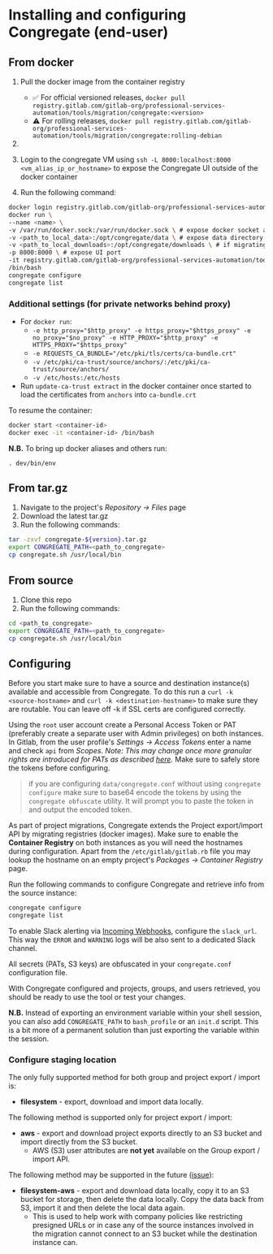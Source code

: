 # Installing and configuring Congregate (end-user)

## From docker

1. Pull the docker image from the container registry
    * :white_check_mark: For official versioned releases, `docker pull registry.gitlab.com/gitlab-org/professional-services-automation/tools/migration/congregate:<version>`
    * :warning: For rolling releases, `docker pull registry.gitlab.com/gitlab-org/professional-services-automation/tools/migration/congregate:rolling-debian`
2. 

3. Login to the congregate VM using `ssh -L 8000:localhost:8000 <vm_alias_ip_or_hostname>` to expose the Congregate UI outside of the docker container
4. Run the following command:

```bash
docker login registry.gitlab.com/gitlab-org/professional-services-automation/tools/migration/congregate -u <user name> -p <personal token>
docker run \
--name <name> \
-v /var/run/docker.sock:/var/run/docker.sock \ # expose docker socket as volume
-v <path_to_local_data>:/opt/congregate/data \ # expose data directory as volume
-v <path_to_local_downloads>:/opt/congregate/downloads \ # if migrating from GitLab expose downloads directory as volume
-p 8000:8000 \ # expose UI port
-it registry.gitlab.com/gitlab-org/professional-services-automation/tools/migration/congregate:<version> \
/bin/bash
congregate configure
congregate list
```

### Additional settings (for private networks behind proxy)

* For `docker run`:
  * `-e http_proxy="$http_proxy" -e https_proxy="$https_proxy" -e no_proxy="$no_proxy" -e HTTP_PROXY="$http_proxy" -e HTTPS_PROXY="$https_proxy"`
  * `-e REQUESTS_CA_BUNDLE="/etc/pki/tls/certs/ca-bundle.crt"`
  * `-v /etc/pki/ca-trust/source/anchors/:/etc/pki/ca-trust/source/anchors/`
  * `-v /etc/hosts:/etc/hosts`
* Run `update-ca-trust extract` in the docker container once started to load the certificates from `anchors` into `ca-bundle.crt`

To resume the container:

```bash
docker start <container-id>
docker exec -it <container-id> /bin/bash
```

**N.B.** To bring up docker aliases and others run:

`. dev/bin/env`

## From tar.gz

1. Navigate to the project's *Repository -> Files* page
2. Download the latest tar.gz
3. Run the following commands:

```bash
tar -zxvf congregate-${version}.tar.gz
export CONGREGATE_PATH=<path_to_congregate>
cp congregate.sh /usr/local/bin
```

## From source

1. Clone this repo
2. Run the following commands:

```bash
cd <path_to_congregate>
export CONGREGATE_PATH=<path_to_congregate>
cp congregate.sh /usr/local/bin
```

## Configuring

Before you start make sure to have a source and destination instance(s) available and accessible from Congregate. To do this run a `curl -k <source-hostname>` and `curl -k <destination-hostname>` to make sure they are routable. You can leave off -k if SSL certs are configured correctly.

Using the `root` user account create a Personal Access Token or PAT (preferably create a separate user with Admin privileges) on both instances.
In Gitlab, from the user profile's *Settings -> Access Tokens* enter a name and check `api` from *Scopes*. *Note: This may change once more granular rights are introduced for PATs as described [here](https://gitlab.com/groups/gitlab-org/-/epics/637).*
Make sure to safely store the tokens before configuring.

> if you are configuring `data/congregate.conf` without using `congregate configure` make sure to base64 encode the tokens by using the `congregate obfuscate` utility. It will prompt you to paste the token in and output the encoded token. 

As part of project migrations, Congregate extends the Project export/import API by migrating registries (docker images).
Make sure to enable the **Container Registry** on both instances as you will need the hostnames during configuration.
Apart from the `/etc/gitlab/gitlab.rb` file you may lookup the hostname on an empty project's *Packages -> Container Registry* page.

Run the following commands to configure Congregate and retrieve info from the source instance:

```bash
congregate configure
congregate list
```

To enable Slack alerting via [Incoming Webhooks](https://api.slack.com/messaging/webhooks), configure the `slack_url`. This way the `ERROR` and `WARNING` logs will be also sent to a dedicated Slack channel.

All secrets (PATs, S3 keys) are obfuscated in your `congregate.conf` configuration file.

With Congregate configured and projects, groups, and users retrieved, you should be ready to use the tool or test your changes.

**N.B.** Instead of exporting an environment variable within your shell session, you can also add `CONGREGATE_PATH` to `bash_profile` or an `init.d` script. This is a bit more of a permanent solution than just exporting the variable within the session.

### Configure staging location

The only fully supported method for both group and project export / import is:

* **filesystem** - export, download and import data locally.

The following method is supported only for project export / import:

* **aws** - export and download project exports directly to an S3 bucket and import directly from the S3 bucket.
  * AWS (S3) user attributes are **not yet** available on the Group export / import API.

The following method may be supported in the future ([issue](https://gitlab.com/gitlab-org/professional-services-automation/tools/migration/congregate/issues/119)):

* **filesystem-aws** - export and download data locally, copy it to an S3 bucket for storage, then delete the data locally. Copy the data back from S3, import it and then delete the local data again.
  * This is used to help work with company policies like restricting presigned URLs or in case any of the source instances involved in the migration cannot connect to an S3 bucket while the destination instance can.
